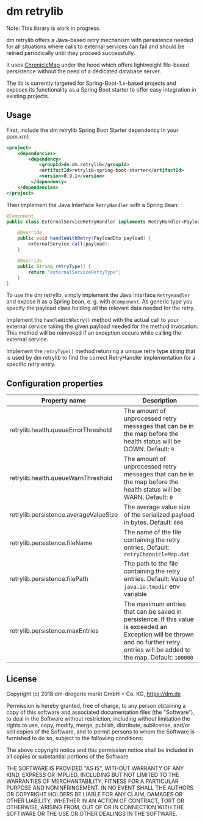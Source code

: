 # dm retrylib

Note: This library is work in progress.

dm retrylib offers a Java-based retry mechanism with persistence needed for all situations where calls to external services can fail and should be retried periodically until they proceed successfully. 

It uses [ChronicleMap](https://github.com/OpenHFT/Chronicle-Map) under the hood which offers lightweight file-based persistence without the need of a dedicated database server.

The lib is currently targeted for Spring-Boot-1.x-based projects and exposes its functionality as a Spring Boot starter to offer easy integration in existing projects. 

## Usage 

First, include the dm retrylib Spring Boot Starter dependency in your pom.xml:

```xml
<project>
    <dependencies>
        <dependency>
            <groupId>de.dm.retrylib</groupId>
            <artifactId>retrylib-spring-boot-starter</artifactId>
            <version>0.9.1</version>
         </dependency>
    </dependencies>
</project>
```

Then implement the Java Interface `RetryHandler` with a Spring Bean:

```java
@Component
public class ExternalServiceRetryHandler implements RetryHandler<PayloadDto> {

    @Override
    public void handleWithRetry(PayloadDto payload) {
        externalService.call(payload);
    }

    @Override
    public String retryType() {
        return "externalServiceRetryType";   
    }
}
```

To use the dm retrylib, simply implement the Java Interface `RetryHandler` and expose it as a Spring bean, e. g. with `@Component`. As generic type you specify the payload class holding all the relevant data needed for the retry. 

Implement the `handleWithRetry()` method with the actual call to your external service taking the given payload needed for the method invocation. This method will be reinvoked if an exception occurs while calling the external service.

Implement the `retryType()` method returning a unique retry type string that is used by dm retrylib to find the correct RetryHandler implementation for a specific retry entry.  

## Configuration properties

| Property name  | Description |
| ----------- | ----------- |
| retrylib.health.queueErrorThreshold | The amount of unprocessed retry messages that can be in the map before the health status will be DOWN. Default: `9` |
| retrylib.health.queueWarnThreshold | The amount of unprocessed retry messages that can be in the map before the health status will be WARN. Default: `0` |
| retrylib.persistence.averageValueSize | The average value size of the serialized payload in bytes. Default: `600` |
| retrylib.persistence.fileName | The name of the file containing the retry entries. Default: `retryChronicleMap.dat` |
| retrylib.persistence.filePath | The path to the file containing the retry entries. Default: Value of `java.io.tmpdir` env variable |
| retrylib.persistence.maxEntries | The maximum entries that can be saved in persistence. If this value is exceeded an Exception will be thrown and no further retry entries will be added to the map. Default: `100000` |

## License

Copyright (c) 2018 dm-drogerie markt GmbH + Co. KG, https://dm.de

Permission is hereby granted, free of charge, to any person obtaining a copy
of this software and associated documentation files (the "Software"), to deal
in the Software without restriction, including without limitation the rights
to use, copy, modify, merge, publish, distribute, sublicense, and/or sell
copies of the Software, and to permit persons to whom the Software is
furnished to do so, subject to the following conditions:

The above copyright notice and this permission notice shall be included in all
copies or substantial portions of the Software.

THE SOFTWARE IS PROVIDED "AS IS", WITHOUT WARRANTY OF ANY KIND, EXPRESS OR
IMPLIED, INCLUDING BUT NOT LIMITED TO THE WARRANTIES OF MERCHANTABILITY,
FITNESS FOR A PARTICULAR PURPOSE AND NONINFRINGEMENT. IN NO EVENT SHALL THE
AUTHORS OR COPYRIGHT HOLDERS BE LIABLE FOR ANY CLAIM, DAMAGES OR OTHER
LIABILITY, WHETHER IN AN ACTION OF CONTRACT, TORT OR OTHERWISE, ARISING FROM,
OUT OF OR IN CONNECTION WITH THE SOFTWARE OR THE USE OR OTHER DEALINGS IN THE
SOFTWARE.